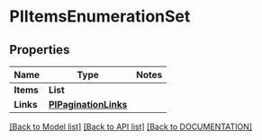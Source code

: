 # PIItemsEnumerationSet

## Properties
Name | Type | Notes
------------ | ------------- | -------------
**Items** | **List<PIEnumerationSet>**
**Links** | **[**PIPaginationLinks**](../Model/PIPaginationLinks.md)**

[[Back to Model list]](../../DOCUMENTATION.md#documentation-for-models) [[Back to API list]](../../DOCUMENTATION.md#documentation-for-api-endpoints) [[Back to DOCUMENTATION]](../../DOCUMENTATION.md)

